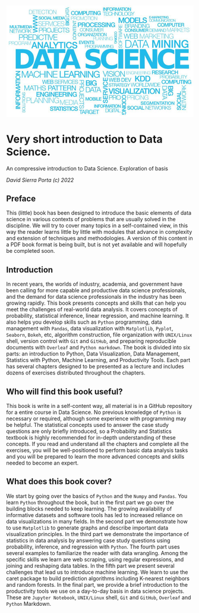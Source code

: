 ![data-science](/Figures/1*E1haIGB9K4K89PsFZgm-pw.jpeg)

# Very short introduction to Data Science.
An compressive introduction to Data Science. Exploration of basis

_David Sierra Porta (c) 2022_

## Preface
This (little) book has been designed to introduce the basic elements of data science in various contexts of problems that are usually solved in the discipline. We will try to cover many topics in a self-contained view, in this way the reader learns little by little with modules that advance in complexity and extension of techniques and methodologies. A version of this content in a PDF book format is being built, but is not yet available and will hopefully be completed soon.

## Introduction

In recent years, the worlds of industry, academia, and government have been calling for more capable and productive data science professionals, and the demand for data science professionals in the industry has been growing rapidly. This book presents concepts and skills that can help you meet the challenges of real-world data analysis. It covers concepts of probability, statistical inference, linear regression, and machine learning. It also helps you develop skills such as `Python` programming, data management with `Pandas`, data visualization with `Matplotlib`, `Pyplot`, `Seaborn`, `Bokeh`, etc, algorithm construction, file organization with `UNIX/Linux` shell, version control with `Git` and `GitHub`, and preparing reproducible documents with `Overleaf` and `Python markdown`. The book is divided into six parts: an introduction to Python, Data Visualization, Data Management, Statistics with Python, Machine Learning, and Productivity Tools. Each part has several chapters designed to be presented as a lecture and includes dozens of exercises distributed throughout the chapters.

## Who will find this book useful?

This book is write in a self-content way, all material is in a GitHub repository for a entire course in Data Science. No previous knowledge of `Python` is necessary or required, although some experience with programming may be helpful. The statistical concepts used to answer the case study questions are only briefly introduced, so a Probability and Statistics textbook is highly recommended for in-depth understanding of these concepts. If you read and understand all the chapters and complete all the exercises, you will be well-positioned to perform basic data analysis tasks and you will be prepared to learn the more advanced concepts and skills needed to become an expert.

## What does this book cover?

We start by going over the basics of `Python` and the `Numpy` and `Pandas`. You learn `Python` throughout the book, but in the first part we go over the building blocks needed to keep learning. The growing availability of informative datasets and software tools has led to increased reliance on data visualizations in many fields. In the second part we demonstrate how to use `Matplotlib` to generate graphs and describe important data visualization principles. In the third part we demonstrate the importance of statistics in data analysis by answering case study questions using probability, inference, and regression with `Python`. The fourth part uses several examples to familiarize the reader with data wrangling. Among the specific skills we learn are web scraping, using regular expressions, and joining and reshaping data tables. In the fifth part we present several challenges that lead us to introduce machine learning. We learn to use the caret package to build prediction algorithms including K-nearest neighbors and random forests. In the final part, we provide a brief introduction to the productivity tools we use on a day-to-day basis in data science projects. These are `Jupyter Notebook`, `UNIX/Linux` shell, `Git` and `GitHub`, `Overleaf` and `Python` Markdown.

